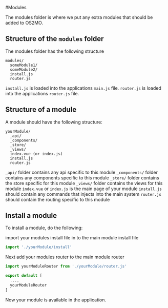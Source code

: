#Modules

The modules folder is where we put any extra modules that should be added to OS2MO.

## Structure of the `modules` folder

The modules folder has the following structure

```
modules/
  someModule1/
  someModule2/
  install.js
  router.js
```

`install.js` is loaded into the applications `main.js` file.
`router.js` is loaded into the applications `router.js` file.

## Structure of a module

A module should have the following structure:

```
yourModule/
  _api/
  _components/
  _store/
  _views/
  index.vue (or index.js)
  install.js
  router.js
```

`_api/` folder contains any api specific to this module
`_components/` folder contains any components specific to this module
`_store/` folder contains the store specific for this module
`_views/` folder contains the views for this module
`index.vue` or `index.js` is the main page of your module
`install.js` should contain any commands that injects into the main system
`router.js` should contain the routing specific to this module

## Install a module

To install a module, do the following:

import your modules install file in to the main module install file

```javascript
import './yourModule/install'
```

Next add your modules router to the main module router

```javascript
import yourModuleRouter from './yourModule/router.js'

export default [
  ...,
  yourModuleRouter
]
```

Now your module is available in the application.
